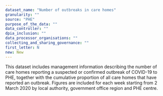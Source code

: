 ```yaml
---
dataset_name: "Number of outbreaks in care homes"
granularity: ""
source: "PHE"
purpose_of_the_data: ""
data_controller: ""
dpia_inclusion: ""
data_processor_organisations: ""
collecting_and_sharing_governance: ""
first_letter: N
new: New
---
```

This dataset includes management information describing the number of care homes reporting a suspected or confirmed outbreak of COVID-19 to PHE, together with the cumulative proportion of all care homes that have reported an outbreak. Figures are included for each week starting from 2 March 2020 by local authority, government office region and PHE centre.